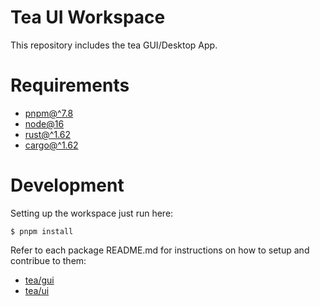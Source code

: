 # Tea UI Workspace
This repository includes the tea GUI/Desktop App.

# Requirements
* [pnpm@^7.8](https://pnpm.io/)
* [node@16](https://github.com/tj/n)
* [rust@^1.62](https://www.rust-lang.org/)
* [cargo@^1.62](https://crates.io/)

# Development
Setting up the workspace just run here:
```
$ pnpm install
```

Refer to each package README.md for instructions on how to setup and contribue to them:

* [tea/gui](./packages/gui/README.md)
* [tea/ui](./packages/ui/README.md)